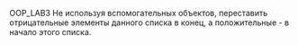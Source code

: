 OOP_LAB3 
 Не используя вспомогательных объектов, переставить отрицательные элементы данного списка в конец, а положительные - в начало этого списка.
 
